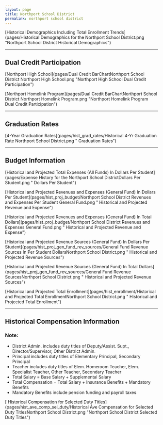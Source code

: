 ```yaml
---
layout: page
title: Northport School District
permalink: northport school district
---
```



[Historical Demographics Including Total Enrollment Trends](pages/Historical Demographics for the Northport School District.png "Northport School District Historical Demographics")

___

## Dual Credit Participation

[Northport High School](pages/Dual Credit BarChartNorthport School District Northport High School.png "Northport High School Dual Credit Participation")

[Northport Homelink Program](pages/Dual Credit BarChartNorthport School District Northport Homelink Program.png "Northport Homelink Program Dual Credit Participation")


___

## Graduation Rates

[4-Year Graduation Rates](pages/hist_grad_rates/Historical 4-Yr Graduation Rate Northport School District.png " Graduation Rates")


___

## Budget Information

[Historical and Projected Total Expenses (All Funds) In Dollars Per Student](pages/Expense History for the Northport School DistrictDollars Per Student.png " Dollars Per Student")

[Historical and Projected Revenues and Expenses (General Fund) In Dollars Per Student](pages/hist_proj_budget/Northport School District Revenues and Expenses Per Student General Fund.png " Historical and Projected Revenue and Expense")

[Historical and Projected Revenues and Expenses (General Fund) In Total Dollars](pages/hist_proj_budget/Northport School District Revenues and Expenses General Fund.png " Historical and Projected Revenue and Expense")

[Historical and Projected Revenue Sources (General Fund) In Dollars Per Student](pages/hist_proj_gen_fund_rev_sources/General Fund Revenue Sources In Per Student DollarsNorthport School District.png " Historical and Projected Revenue Sources")

[Historical and Projected Revenue Sources (General Fund) In Total Dollars](pages/hist_proj_gen_fund_rev_sources/General Fund Revenue SourcesNorthport School District.png " Historical and Projected Revenue Sources")

[Historical and Projected Total Enrollment](pages/hist_enrollment/Historical and Projected Total EnrollmentNorthport School District.png " Historical and Projected Total Enrollment")


___

## Historical Compensation Information
### Note:
- District Admin. includes duty titles of Deputy/Assist. Supt., Director/Supervisor, Other District Admin.
- Principal includes duty titles of Elementary Principal, Secondary Principal
- Teacher includes duty titles of Elem. Homeroom Teacher, Elem. Specialist Teacher, Other Teacher, Secondary Teacher
- Total Salary = Base Salary + Supplemental Salary
- Total Compensation = Total Salary + Insurance Benefits + Mandatory Benefits
- Mandatory Benefits include pension funding and payroll taxes

[ Historical Compensation for Selected Duty Titles](pages/hist_ave_comp_sel_duty/Historical Ave Compensation for Selected Duty TitlesNorthport School District.png "Northport School District Selected Duty Titles")

